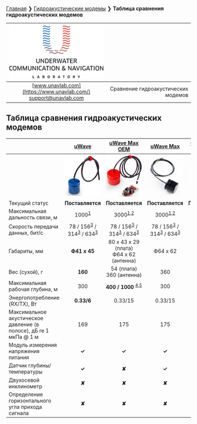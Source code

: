 [Главная](/README_RU) ❯ [Гидроакустические модемы](/underwater_acoustic_modems_ru) ❯ **Таблица сравнения гидроакустических модемов**

<div style="page-break-after: always;"></div>

| ![logo](/documentation/sm_logo.png) |  |
| :---: | ---: |
| [www.unavlab.com](https://www.unavlab.com/) <br/> [support@unavlab.com](mailto:support@unavlab.com) | Сравнение гидроакустических модемов |

<div style="page-break-after: always;"></div>

## Таблица сравнения гидроакустических модемов

|  | [uWave](uWAVE_Specification_ru.md) | [uWave Max OEM](uWAVE_Max_OEM_Specification_ru.md) | [uWave Max](uWAVE_Max_Specification_ru.md) | [uWave USBL Modem](uWAVE_USBL_Modem_Specification_ru.md) | 
| :--- | :---: | :---: | :---: | :---: | 
|      | ![](/documentation/RT_1_332820_1.png) | ![](/documentation/utro_pcb_rt_1_524525_1_2.png) | ![](/documentation/def_modem_black.png) | ![](/documentation/zima_b.png) |
| Текущий статус | **Поставляется** | **Поставляется** | **Поставляется** | **Поставляется** |
| Максимальная дальность связи, м | 1000<sup>[1](#footnote1)</sup> | 3000<sup>[1](#footnote1),[2](#footnote2)</sup> | 3000<sup>[1](#footnote1),[2](#footnote2)</sup> | 3000<sup>[1](#footnote1),[2](#footnote2)</sup> |
| Скорость передачи данных, бит/с | 78 / 156<sup>[3](#footnote3)</sup> / 314<sup>[3](#footnote3)</sup> / 634<sup>[3](#footnote3)</sup> | 78 / 156<sup>[3](#footnote3)</sup> / 314<sup>[3](#footnote3)</sup> / 634<sup>[3](#footnote3)</sup> | 78 / 156<sup>[3](#footnote3)</sup> / 314<sup>[3](#footnote3)</sup> / 634<sup>[3](#footnote3)</sup> | 78 / 156<sup>[3](#footnote3)</sup> / 314<sup>[3](#footnote3)</sup> / 634<sup>[3](#footnote3)</sup> |
| Габариты, мм | **Ф41 x 45** | 80 х 43 х 29 (плата) <br/> Ф64 x 62 (антенна) |  Ф64 x 62 | Ф64 х 128 |
| Вес (сухой), г | **160** | 54 (плата) <br/> 360 (aнтенна) | 360 | 440 |
| Максимальная рабочая глубина, м | 300 | **400 / 1000** <sup>[4](#footnote4),[5](#footnote5)</sup> | 300 | 300 |
| Энергопотребление (RX/TX), Вт | **0.33/6** | 0.33/15 | 0.33/15 | 0.33/15 |
| Максимальное акустическое давление (в полосе), дБ re 1 мкПа @ 1 м | 169 | 175 | 175 | 175 |
| Модуль измерения напряжения питания | **✓** | **✓** | **✓** | **✘** |
| Датчик глубины/температуры | **✓** | **✘** | **✓** | **✓** |
| Двухосевой инклинометр | **✘** | **✘** | **✘** | **✓** |
| Определение горизонтального угла прихода сигнала | **✘** | **✘** | **✘** | **✓** |

<div style="page-break-after: always;"></div>

